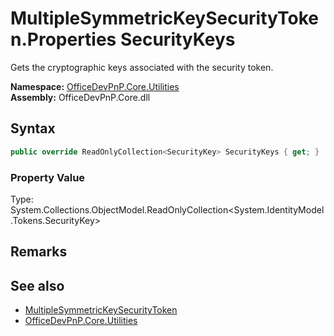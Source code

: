 # MultipleSymmetricKeySecurityToken.Properties SecurityKeys
 Gets the cryptographic keys associated with the security token.   

**Namespace:** [OfficeDevPnP.Core.Utilities](OfficeDevPnP.Core.Utilities.md)  
**Assembly:** OfficeDevPnP.Core.dll  
## Syntax
```C#
public override ReadOnlyCollection<SecurityKey> SecurityKeys { get; }
```

### Property Value
Type: System.Collections.ObjectModel.ReadOnlyCollection<System.IdentityModel.Tokens.SecurityKey>  

## Remarks
  
## See also
- [MultipleSymmetricKeySecurityToken](OfficeDevPnP.Core.Utilities.MultipleSymmetricKeySecurityToken.md) 
- [OfficeDevPnP.Core.Utilities](OfficeDevPnP.Core.Utilities.md) 
